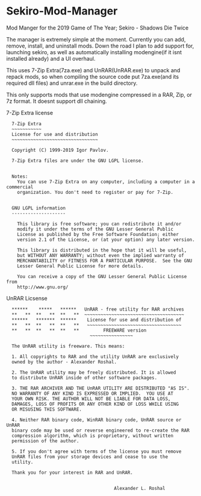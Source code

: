 # Sekiro-Mod-Manager
Mod Manger for the 2019 Game of The Year; Sekiro - Shadows Die Twice

The manager is extremely simple at the moment. Currently you can add, remove, install, and uninstall mods. Down the road I plan to add support for, launching sekiro, as well as automatically installing modengine(if it isnt installed already) and a UI overhaul.


This uses 7-Zip Extra(7za.exe) and UnRAR(UnRAR.exe) to unpack and repack mods, so when compiling the source code put 7za.exe(and its required dll files) and unrar.exe in the build directory.


This only supports mods that use modengine compressed in a RAR, Zip, or 7z format. It doesnt support dll chaining.



7-Zip Extra license

      7-Zip Extra
      ~~~~~~~~~~~
      License for use and distribution
      ~~~~~~~~~~~~~~~~~~~~~~~~~~~~~~~~

      Copyright (C) 1999-2019 Igor Pavlov.

      7-Zip Extra files are under the GNU LGPL license.

      
      Notes: 
        You can use 7-Zip Extra on any computer, including a computer in a commercial 
        organization. You don't need to register or pay for 7-Zip.


      GNU LGPL information
      --------------------

        This library is free software; you can redistribute it and/or
        modify it under the terms of the GNU Lesser General Public
        License as published by the Free Software Foundation; either
        version 2.1 of the License, or (at your option) any later version.

        This library is distributed in the hope that it will be useful,
        but WITHOUT ANY WARRANTY; without even the implied warranty of
        MERCHANTABILITY or FITNESS FOR A PARTICULAR PURPOSE.  See the GNU
        Lesser General Public License for more details.

        You can receive a copy of the GNU Lesser General Public License from 
        http://www.gnu.org/



UnRAR Licsense



      ******    *****   ******   UnRAR - free utility for RAR archives
      **   **  **   **  **   **  ~~~~~~~~~~~~~~~~~~~~~~~~~~~~~~~~~~~~~
      ******   *******  ******    License for use and distribution of
      **   **  **   **  **   **   ~~~~~~~~~~~~~~~~~~~~~~~~~~~~~~~~~~~
      **   **  **   **  **   **         FREEWARE version
                                   ~~~~~~~~~~~~~~~~

      The UnRAR utility is freeware. This means:

      1. All copyrights to RAR and the utility UnRAR are exclusively
      owned by the author - Alexander Roshal.

      2. The UnRAR utility may be freely distributed. It is allowed
      to distribute UnRAR inside of other software packages.

      3. THE RAR ARCHIVER AND THE UnRAR UTILITY ARE DISTRIBUTED "AS IS".
      NO WARRANTY OF ANY KIND IS EXPRESSED OR IMPLIED.  YOU USE AT 
      YOUR OWN RISK. THE AUTHOR WILL NOT BE LIABLE FOR DATA LOSS, 
      DAMAGES, LOSS OF PROFITS OR ANY OTHER KIND OF LOSS WHILE USING
      OR MISUSING THIS SOFTWARE.

      4. Neither RAR binary code, WinRAR binary code, UnRAR source or UnRAR
      binary code may be used or reverse engineered to re-create the RAR
      compression algorithm, which is proprietary, without written
      permission of the author.

      5. If you don't agree with terms of the license you must remove
      UnRAR files from your storage devices and cease to use the
      utility.

      Thank you for your interest in RAR and UnRAR.


                                            Alexander L. Roshal
